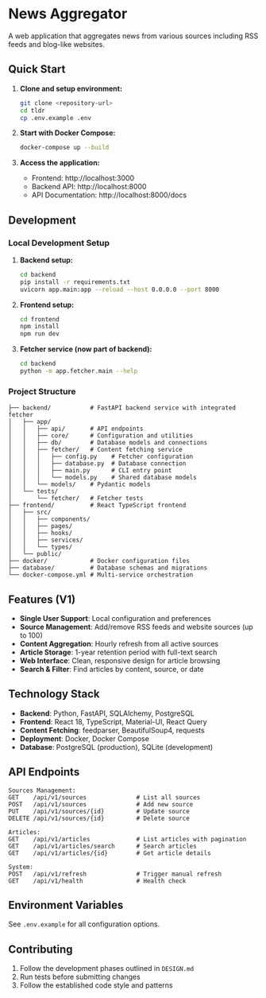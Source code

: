 # News Aggregator

A web application that aggregates news from various sources including RSS feeds and blog-like websites.

## Quick Start

1. **Clone and setup environment:**
   ```bash
   git clone <repository-url>
   cd tldr
   cp .env.example .env
   ```

2. **Start with Docker Compose:**
   ```bash
   docker-compose up --build
   ```

3. **Access the application:**
   - Frontend: http://localhost:3000
   - Backend API: http://localhost:8000
   - API Documentation: http://localhost:8000/docs

## Development

### Local Development Setup

1. **Backend setup:**
   ```bash
   cd backend
   pip install -r requirements.txt
   uvicorn app.main:app --reload --host 0.0.0.0 --port 8000
   ```

2. **Frontend setup:**
   ```bash
   cd frontend
   npm install
   npm run dev
   ```

3. **Fetcher service (now part of backend):**
   ```bash
   cd backend
   python -m app.fetcher.main --help
   ```

### Project Structure

```
├── backend/           # FastAPI backend service with integrated fetcher
│   ├── app/
│   │   ├── api/       # API endpoints
│   │   ├── core/      # Configuration and utilities
│   │   ├── db/        # Database models and connections
│   │   ├── fetcher/   # Content fetching service
│   │   │   ├── config.py    # Fetcher configuration
│   │   │   ├── database.py  # Database connection
│   │   │   ├── main.py      # CLI entry point
│   │   │   └── models.py    # Shared database models
│   │   └── models/    # Pydantic models
│   └── tests/
│       └── fetcher/   # Fetcher tests
├── frontend/          # React TypeScript frontend
│   ├── src/
│   │   ├── components/
│   │   ├── pages/
│   │   ├── hooks/
│   │   ├── services/
│   │   └── types/
│   └── public/
├── docker/            # Docker configuration files
├── database/          # Database schemas and migrations
└── docker-compose.yml # Multi-service orchestration
```

## Features (V1)

- **Single User Support**: Local configuration and preferences
- **Source Management**: Add/remove RSS feeds and website sources (up to 100)
- **Content Aggregation**: Hourly refresh from all active sources
- **Article Storage**: 1-year retention period with full-text search
- **Web Interface**: Clean, responsive design for article browsing
- **Search & Filter**: Find articles by content, source, or date

## Technology Stack

- **Backend**: Python, FastAPI, SQLAlchemy, PostgreSQL
- **Frontend**: React 18, TypeScript, Material-UI, React Query
- **Content Fetching**: feedparser, BeautifulSoup4, requests
- **Deployment**: Docker, Docker Compose
- **Database**: PostgreSQL (production), SQLite (development)

## API Endpoints

```
Sources Management:
GET    /api/v1/sources              # List all sources
POST   /api/v1/sources              # Add new source
PUT    /api/v1/sources/{id}         # Update source
DELETE /api/v1/sources/{id}         # Delete source

Articles:
GET    /api/v1/articles             # List articles with pagination
GET    /api/v1/articles/search      # Search articles
GET    /api/v1/articles/{id}        # Get article details

System:
POST   /api/v1/refresh              # Trigger manual refresh
GET    /api/v1/health               # Health check
```

## Environment Variables

See `.env.example` for all configuration options.

## Contributing

1. Follow the development phases outlined in `DESIGN.md`
2. Run tests before submitting changes
3. Follow the established code style and patterns